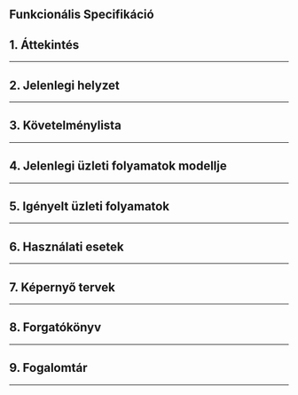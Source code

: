 ## Funkcionális Specifikáció

## 1. Áttekintés
---


## 2. Jelenlegi helyzet
---


## 3. Követelménylista
---


## 4. Jelenlegi üzleti folyamatok modellje
---


## 5. Igényelt üzleti folyamatok
---


## 6. Használati esetek
---


## 7. Képernyő tervek
---


## 8. Forgatókönyv
---


## 9. Fogalomtár
---

